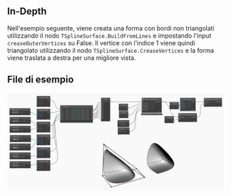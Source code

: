 <!--- Autodesk.DesignScript.Geometry.TSpline.TSplineSurface.CreaseVertices --->
<!--- ZLORG7PG4XWDBYXJHH7YVPDCIU4QYMZWAMABFPVWNAZ7VTQTX2YQ --->
## In-Depth
Nell'esempio seguente, viene creata una forma con bordi non triangolati utilizzando il nodo `TSplineSurface.BuildFromLines` e impostando l'input `creaseOuterVertices` su False. Il vertice con l'indice 1 viene quindi triangolato utilizzando il nodo `TSplineSurface.CreaseVertices` e la forma viene traslata a destra per una migliore vista.

## File di esempio

![Example](./ZLORG7PG4XWDBYXJHH7YVPDCIU4QYMZWAMABFPVWNAZ7VTQTX2YQ_img.jpg)
